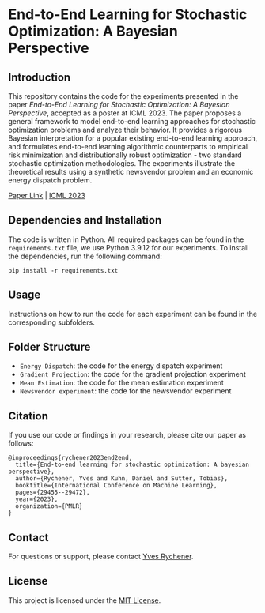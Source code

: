 # End-to-End Learning for Stochastic Optimization: A Bayesian Perspective

## Introduction
This repository contains the code for the experiments presented in the paper _End-to-End Learning for Stochastic Optimization: A Bayesian Perspective_, accepted as a poster at ICML 2023. The paper proposes a general framework to model end-to-end learning approaches for stochastic optimization problems and analyze their behavior. It provides a rigorous Bayesian interpretation for a popular existing end-to-end learning approach, and formulates end-to-end learning algorithmic counterparts to empirical risk minimization and distributionally robust optimization - two standard stochastic optimization methodologies. The experiments illustrate the theoretical results using a synthetic newsvendor problem and an economic energy dispatch problem.

[Paper Link](https://arxiv.org/abs/2306.04174) | [ICML 2023](https://icml.cc/virtual/2023/poster/24210)

## Dependencies and Installation
The code is written in Python. All required packages can be found in the `requirements.txt` file, we use Python 3.9.12 for our experiments. To install the dependencies, run the following command:

```
pip install -r requirements.txt
```


## Usage
Instructions on how to run the code for each experiment can be found in the corresponding subfolders.

## Folder Structure
- `Energy Dispatch`: the code for the energy dispatch experiment
- `Gradient Projection`: the code for the gradient projection experiment
- `Mean Estimation`: the code for the mean estimation experiment
- `Newsvendor experiment`: the code for the newsvendor experiment

## Citation
If you use our code or findings in your research, please cite our paper as follows:

```
@inproceedings{rychener2023end2end,
  title={End-to-end learning for stochastic optimization: A bayesian perspective},
  author={Rychener, Yves and Kuhn, Daniel and Sutter, Tobias},
  booktitle={International Conference on Machine Learning},
  pages={29455--29472},
  year={2023},
  organization={PMLR}
}
```

## Contact
For questions or support, please contact [Yves Rychener](mailto:yves.rychener@epfl.ch).

## License
This project is licensed under the [MIT License](LICENSE).
